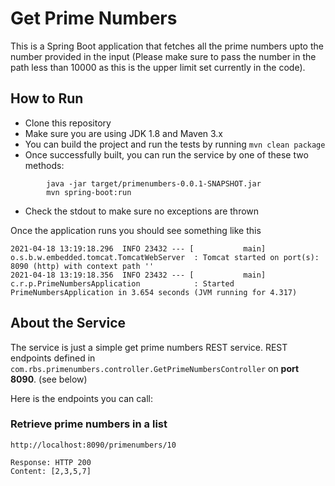 # Get Prime Numbers

This is a Spring Boot application that fetches all the prime numbers upto the number provided in the input (Please make sure to pass the number in the path less than 10000 as this is the upper limit set currently in the code).

## How to Run 

* Clone this repository 
* Make sure you are using JDK 1.8 and Maven 3.x
* You can build the project and run the tests by running ```mvn clean package```
* Once successfully built, you can run the service by one of these two methods:
```
        java -jar target/primenumbers-0.0.1-SNAPSHOT.jar
        mvn spring-boot:run
```
* Check the stdout to make sure no exceptions are thrown

Once the application runs you should see something like this

```
2021-04-18 13:19:18.296  INFO 23432 --- [           main] o.s.b.w.embedded.tomcat.TomcatWebServer  : Tomcat started on port(s): 8090 (http) with context path ''
2021-04-18 13:19:18.356  INFO 23432 --- [           main] c.r.p.PrimeNumbersApplication            : Started PrimeNumbersApplication in 3.654 seconds (JVM running for 4.317)
```

## About the Service

The service is just a simple get prime numbers REST service. REST endpoints defined in ```com.rbs.primenumbers.controller.GetPrimeNumbersController``` on **port 8090**. (see below)

Here is the endpoints you can call:

### Retrieve prime numbers in a list

```
http://localhost:8090/primenumbers/10

Response: HTTP 200
Content: [2,3,5,7]
```